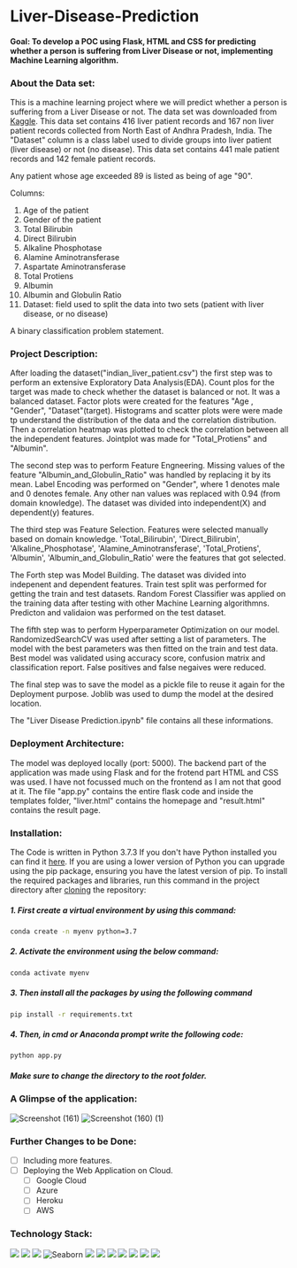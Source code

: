 # Liver-Disease-Prediction

#### Goal: To develop a POC using Flask, HTML and CSS for predicting whether a person is suffering from Liver Disease or not, implementing Machine Learning algorithm.

### About the Data set: 
This is a machine learning project where we will predict whether a person is suffering from a Liver Disease or not. The data set was downloaded from [Kaggle](https://www.kaggle.com/uciml/indian-liver-patient-records). 
This data set contains 416 liver patient records and 167 non liver patient records collected from North East of Andhra Pradesh, India. The "Dataset" column is a class label used to divide groups into liver patient (liver disease) or not (no disease). This data set contains 441 male patient records and 142 female patient records.

Any patient whose age exceeded 89 is listed as being of age "90".

Columns:

1. Age of the patient
2. Gender of the patient
3. Total Bilirubin
4. Direct Bilirubin
5. Alkaline Phosphotase
6. Alamine Aminotransferase
7. Aspartate Aminotransferase
8. Total Protiens
9. Albumin
10. Albumin and Globulin Ratio
11. Dataset: field used to split the data into two sets (patient with liver disease, or no disease)

A binary classification problem statement.

### Project Description: 
After loading the dataset("indian_liver_patient.csv") the first step was to perform an extensive Exploratory Data Analysis(EDA).
Count plos for the target was made to check whether the dataset is balanced or not. It was a balanced dataset. Factor plots were created for the features "Age , "Gender", "Dataset"(target). Histograms and scatter plots were were made tp understand the distribution of the data and the correlation distribution. Then a correlation heatmap was plotted to check the correlation between all the independent features. Jointplot was made for "Total_Protiens" and "Albumin".

The second step was to perform Feature Engneering. Missing values of the feature "Albumin_and_Globulin_Ratio" was handled by replacing it by its mean. Label Encoding was performed on "Gender", where 1 denotes male and 0 denotes female. Any other nan values was replaced with 0.94 (from domain knowledge). The dataset was divided into independent(X) and dependent(y) features.

The third step was Feature Selection. Features were selected manually based on domain knowledge. 'Total_Bilirubin', 'Direct_Bilirubin', 'Alkaline_Phosphotase', 'Alamine_Aminotransferase', 'Total_Protiens', 'Albumin', 'Albumin_and_Globulin_Ratio' were the features that got selected.

The Forth step was Model Building. The dataset was divided into indepenent and dependent features. Train test split was performed for getting the train and test datasets.
Random Forest Classifier was applied on the training data after testing with other Machine Learning algorithmns. Predicton and validaion was performed on the test dataset.

The fifth step was to perform Hyperparameter Optimization on our model. RandomizedSearchCV was used after setting a list of parameters. The model with the best parameters was then fitted on the train and test data. Best model was validated using accuracy score, confusion matrix and classification report. False positives and false negaives were reduced. 

The final step was to save the model as a pickle file to reuse it again for the Deployment purpose. Joblib was used to dump the model at the desired location.

The "Liver Disease Prediction.ipynb" file contains all these informations.

### Deployment Architecture: 
The model was deployed locally (port: 5000). The backend part of the application was made using Flask and for the frotend part HTML and CSS was used. I have not focussed much on the frontend as I am not that good at it. The file "app.py" contains the entire flask code and inside the templates folder, "liver.html" contains the homepage and "result.html" contains the result page. 

### Installation:
The Code is written in Python 3.7.3 If you don't have Python installed you can find it [here](https://www.python.org/downloads/). If you are using a lower version of Python you can upgrade using the pip package, ensuring you have the latest version of pip. To install the required packages and libraries, run this command in the project directory after [cloning](https://www.howtogeek.com/451360/how-to-clone-a-github-repository/) the repository:

##### 1. First create a virtual environment by using this command:
```bash
conda create -n myenv python=3.7
```
##### 2. Activate the environment using the below command:
```bash
conda activate myenv
```
##### 3. Then install all the packages by using the following command
```bash
pip install -r requirements.txt
```
##### 4. Then, in cmd or Anaconda prompt write the following code:
```bash
python app.py
```
##### Make sure to change the directory to the root folder.  

### A Glimpse of the application:
![Screenshot (161)](https://user-images.githubusercontent.com/75041273/133101463-acd70485-0a2a-47bd-8ccf-1a19eefb6c11.png)
![Screenshot (160) (1)](https://user-images.githubusercontent.com/75041273/133101543-c463bb82-a224-48e1-94a9-6f0f07a7f979.png)

### Further Changes to be Done:
- [ ] Including more features.
- [ ] Deploying the Web Application on Cloud.
     - [ ] Google Cloud 
     - [ ] Azure
     - [ ] Heroku
     - [ ] AWS

### Technology Stack:

<img src="https://img.shields.io/badge/Python-FFD43B?style=for-the-badge&logo=python&logoColor=darkgreen" /> <img src="https://img.shields.io/badge/Numpy-777BB4?style=for-the-badge&logo=numpy&logoColor=white" /> <img src="https://img.shields.io/badge/Pandas-2C2D72?style=for-the-badge&logo=pandas&logoColor=white" /> ![Seaborn](https://img.shields.io/badge/Seaborn-%230C55A5.svg?style=for-the-badge&logo=seaborn&logoColor=%white)  <img src="https://img.shields.io/badge/scikit_learn-F7931E?style=for-the-badge&logo=scikit-learn&logoColor=white" /> <img src="https://img.shields.io/badge/Jupyter-F37626.svg?&style=for-the-badge&logo=Jupyter&logoColor=white" /> <img src="https://img.shields.io/badge/conda-342B029.svg?&style=for-the-badge&logo=anaconda&logoColor=white"/> <img src="https://img.shields.io/badge/Kaggle-20BEFF?style=for-the-badge&logo=Kaggle&logoColor=white" />  <img src="https://img.shields.io/badge/matplotlib-342B029.svg?&style=for-the-badge&logo=matplotlib&logoColor=white"/> <img src="https://img.shields.io/badge/Flask-000000?style=for-the-badge&logo=flask&logoColor=white" /> <img src="https://img.shields.io/badge/Spyder-838485?style=for-the-badge&logo=spyder%20ide&logoColor=maroon" />


